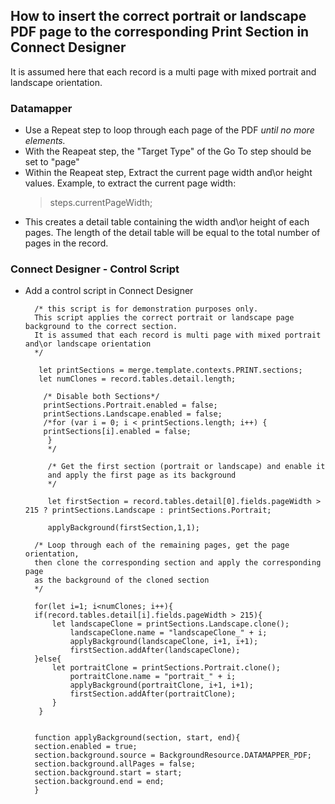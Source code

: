 ## How to insert the correct portrait or landscape PDF page to the corresponding Print Section in Connect Designer

It is assumed here that each record is a multi page with mixed portrait and landscape orientation.
### Datamapper
- Use a Repeat step to loop through each page of the PDF *until no more elements.*
- With the Reapeat step, the "Target Type" of the Go To step should be set to "page"
- Within the Reapeat step, Extract the current page width and\or height values. Example, to extract the current page width:
	> steps.currentPageWidth;
- This creates a detail table containing the width and\or height of each pages. The length of the detail table will be equal to the total number of pages in the record.
### Connect Designer - Control Script
- Add a control script in Connect Designer

        /* this script is for demonstration purposes only.
        This script applies the correct portrait or landscape page background to the correct section.
        It is assumed that each record is multi page with mixed portrait and\or landscape orientation
        */

         let printSections = merge.template.contexts.PRINT.sections;
         let numClones = record.tables.detail.length;

          /* Disable both Sections*/
          printSections.Portrait.enabled = false;
          printSections.Landscape.enabled = false;
          /*for (var i = 0; i < printSections.length; i++) {
          printSections[i].enabled = false;
           }
           */
	   
           /* Get the first section (portrait or landscape) and enable it
           and apply the first page as its background
           */
	   
           let firstSection = record.tables.detail[0].fields.pageWidth > 215 ? printSections.Landscape : printSections.Portrait;
	   
           applyBackground(firstSection,1,1);
	   
        /* Loop through each of the remaining pages, get the page orientation,
        then clone the corresponding section and apply the corresponding page
        as the background of the cloned section
        */
	
        for(let i=1; i<numClones; i++){
        if(record.tables.detail[i].fields.pageWidth > 215){
            let landscapeClone = printSections.Landscape.clone();
                landscapeClone.name = "landscapeClone_" + i;
                applyBackground(landscapeClone, i+1, i+1);
                firstSection.addAfter(landscapeClone);
        }else{
            let portraitClone = printSections.Portrait.clone();
                portraitClone.name = "portrait_" + i;
                applyBackground(portraitClone, i+1, i+1);
                firstSection.addAfter(portraitClone);
	        }
         }
	 
	 
        function applyBackground(section, start, end){
        section.enabled = true;
        section.background.source = BackgroundResource.DATAMAPPER_PDF;
        section.background.allPages = false;
        section.background.start = start;
        section.background.end = end;
        }
